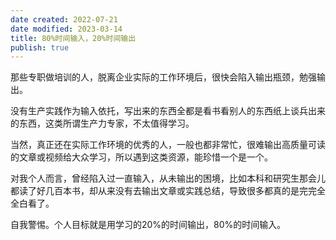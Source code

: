 ```yaml
---
date created: 2022-07-21
date modified: 2023-03-14
title: 80%时间输入，20%时间输出
publish: true
---
```


那些专职做培训的人，脱离企业实际的工作环境后，很快会陷入输出瓶颈，勉强输出。

没有生产实践作为输入依托，写出来的东西全都是看书看别人的东西纸上谈兵出来的东西，这类所谓生产力专家，不太值得学习。

当然，真正还在实际工作环境的优秀的人，一般也都非常忙，很难输出高质量可读的文章或视频给大众学习，所以遇到这类资源，能珍惜一个是一个。

对我个人而言，曾经陷入过一直输入，从未输出的困境，比如本科和研究生那会儿都读了好几百本书，却从来没有去输出文章或实践总结，导致很多都真的是完完全全白看了。

自我警惕。个人目标就是用学习的20%的时间输出，80%的时间输入。
